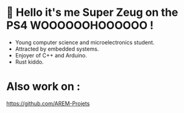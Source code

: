# 👋 Hello it's me Super Zeug on the PS4 WOOOOOOHOOOOOO !
- Young computer science and microelectronics student.
- Attracted by embedded systems.
- Enjoyer of C++ and Arduino.
- Rust kiddo.
  
# Also work on :
https://github.com/AREM-Projets
